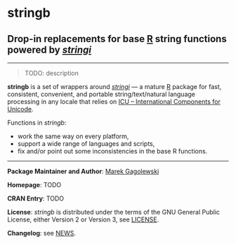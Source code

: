 # **stringb**

## Drop-in replacements for base [R](https://www.r-project.org/) string functions powered by *[stringi](https://stringi.gagolewski.com/)*

--------------------------------------------------------------------------------

> TODO: description

**stringb** is a set of wrappers around
*[stringi](https://stringi.gagolewski.com/)* — a mature
[R](https://www.r-project.org/) package for
fast, consistent, convenient, and portable string/text/natural language
processing in any locale that relies on
[ICU – International Components for Unicode](http://site.icu-project.org/).

Functions in *stringb*:

* work the same way on every platform,
* support a wide range of languages and scripts,
* fix and/or point out some inconsistencies in the base R functions.

--------------------------------------------------------------------------------


**Package Maintainer and Author**:
[Marek Gagolewski](https://www.gagolewski.com/)

**Homepage**: TODO

**CRAN Entry**: TODO

**License**:
*stringb* is distributed under the terms of the GNU General Public License,
either Version 2 or Version 3, see
[LICENSE](https://raw.githubusercontent.com/gagolews/stringb/master/LICENSE).

**Changelog**: see
[NEWS](https://raw.githubusercontent.com/gagolews/stringb/master/NEWS).
